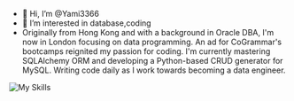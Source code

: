 - 👋 Hi, I’m @Yami3366
- 👀 I’m interested in database,coding
- Originally from Hong Kong and with a background in Oracle DBA, I'm now in London focusing on data programming. An ad for CoGrammar's bootcamps reignited my passion for coding. I'm currently mastering SQLAlchemy ORM and developing a Python-based CRUD generator for MySQL. Writing code daily as I work towards becoming a data engineer.

![My Skills](https://skillicons.dev/icons?i=py,git,github,sqlite,mysql,postgresql,mongodb,javascript,docker)

